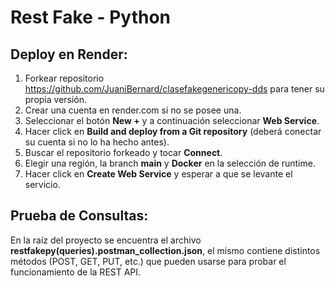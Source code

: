 # Rest Fake - Python

## Deploy en Render:
1. Forkear repositorio https://github.com/JuaniBernard/clasefakegenericopy-dds para tener su propia versión.
2. Crear una cuenta en render.com si no se posee una.
3. Seleccionar el botón **New +** y a continuación seleccionar **Web Service**.
4. Hacer click en **Build and deploy from a Git repository** (deberá conectar su cuenta si no lo ha hecho antes).
5. Buscar el repositorio forkeado y tocar **Connect**.
6. Elegir una región, la branch **main** y **Docker** en la selección de runtime.
7. Hacer click en **Create Web Service** y esperar a que se levante el servicio.

## Prueba de Consultas:
En la raíz del proyecto se encuentra el archivo **restfakepy(queries).postman_collection.json**, el mismo contiene
distintos métodos (POST, GET, PUT, etc.) que pueden usarse para probar el funcionamiento de la REST API.